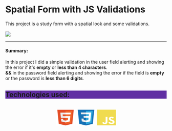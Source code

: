 # Spatial Form with JS Validations

This project is a study form with a spatial look and some validations.

<img align="center" src="public\img\spaceForm.gif">
<hr/>
<h4>Summary:</h4>
In this project I did a simple validation in the user field alerting and showing the error if it's <b>empty</b> or <b>less than 4 characters</b>.<br>
<b>&&</b> in the password field alerting and showing the error if the field is <b>empty</b> or the password is <b>less than 6 digits</b>.

<h2 style="background: #612fa3">Technologies used:</h2>

<div style="text-align: center"><br>
  <img align="center" alt="hdrx-HTML" height="50" width="60" src="https://raw.githubusercontent.com/devicons/devicon/master/icons/html5/html5-original.svg">
  <img align="center" alt="hdrx-CSS" height="50" width="60" src="https://raw.githubusercontent.com/devicons/devicon/master/icons/css3/css3-original.svg">
  <img align="center" alt="hdrx-Js" height="50" width="60" src="https://raw.githubusercontent.com/devicons/devicon/master/icons/javascript/javascript-plain.svg">
</div>
